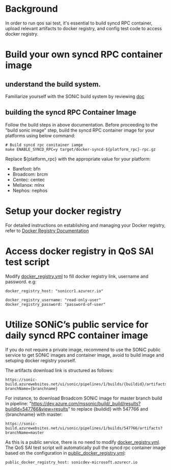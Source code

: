 # Background

In order to run qos sai test, it's essential to build syncd RPC container, upload relevant artifacts to docker registry, and config test code to access docker registry.


# Build your own syncd RPC container image

## understand the build system.

Familiarize yourself with the SONiC build system by reviewing [doc](https://github.com/sonic-net/sonic-buildimage/blob/master/README.md)

## building the syncd RPC Container Image

Follow the build steps in above documentation. Before proceeding to the "build sonic image" step, build the syncd RPC container image for your platforms using below command:

```
# Build syncd rpc conitainer iamge
make ENABLE_SYNCD_RPC=y target/docker-syncd-${platform_rpc}-rpc.gz
```

Replace ${platform_rpc} with the appropriate value for your platform:

- Barefoot: bfn
- Broadcom: brcm
- Centec: centec
- Mellanox: mlnx
- Nephos: nephos

# Setup your docker registry

For detailed instructions on establishing and managing your Docker registry, refer to [Docker Registry Documentation](https://docs.docker.com/registry/)

# Access docker registry in QoS SAI test script

Modify [docker_registry.yml](ansible/vars/docker_registry.yml) to fill docker registry link, username and password. e.g:

```
docker_registry_host: "soniccr1.azurecr.io"

docker_registry_username: "read-only-user"
docker_registry_password: "password-of-user"
```

# Utilize SONiC’s public service for daily syncd RPC container image

If you do not require a private image, recommend to use the SONiC public service to get SONiC images and container image, avoid to build image and setuping docker registry yourself.

The artifacts download link is structured as follows:

```
https://sonic-build.azurewebsites.net/ui/sonic/pipelines/1/builds/{buildid}/artifacts?branchName={branchname}
```

For instance, to download Broadcom SONiC image for master branch build in pipeline:
"https://dev.azure.com/mssonic/build/_build/results?buildId=547766&view=results" to replace {buildid} with 547766 and {branchname} with master:

```
https://sonic-build.azurewebsites.net/ui/sonic/pipelines/1/builds/547766/artifacts?branchName=master
```

As this is a public service, there is no need to modify [docker_registry.yml](ansible/vars/docker_registry.yml). The QoS SAI test script will automatically pull the syncd rpc container image based on the configuration in [public_docker_registry.yml](ansible/group_vars/all/public_docker_registry.yml):

```
public_docker_registry_host: sonicdev-microsoft.azurecr.io
```
